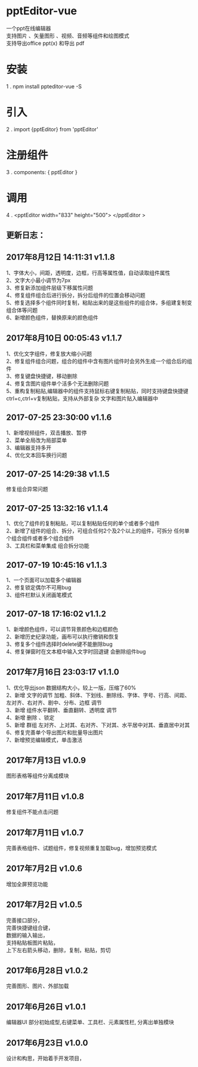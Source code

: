 # pptEditor-vue
  一个ppt在线编辑器  
  支持图片 、矢量图形 、视频、音频等组件和绘图模式  
  支持导出office ppt(x) 和导出 pdf  

# 安装
  1 . npm install ppteditor-vue -S 
  
# 引入
  2 . import {pptEditor} from 'pptEditor'
  
# 注册组件
  3 . components: { pptEditor }

# 调用
  4 . &lt;pptEditor width="833" height="500"&gt; &lt;/pptEditor &gt;


## 更新日志：
## 2017年8月12日 14:11:31  v1.1.8
  1、字体大小，间距，透明度，边框，行高等属性值，自动读取组件属性  
  2、文字大小最小调节为7px  
  3、修复新添加组件层级下移属性问题  
  4、修复组件组合后进行拆分，拆分后组件的位置会移动问题  
  5、修复选择多个组件同时复制，粘贴出来的是这些组件的组合体，多组建复制变组合体等问题  
  6、新增颜色组件，替换原来的颜色组件  


## 2017年8月10日 00:05:43 v1.1.7
  1、优化文字组件，修复放大缩小问题  
  2、修复组件组合问题，组合的组件中含有图片组件时会另外生成一个组合后的组件  
  3、修复键盘快捷键，移动删除  
  4、修复含图片组件单个活多个无法删除问题  
  5、重构复制粘贴,编辑器中的组件支持鼠标右键复制粘贴，同时支持键盘快捷键ctrl+c,ctrl+v复制粘贴，支持从外部复杂  文字和图片贴入编辑器中

## 2017-07-25 23:30:00  v1.1.6
  1、新增视频组件，双击播放、暂停  
  2、菜单全局改为局部菜单  
  3、编辑器支持多开  
  4、优化文本回车换行问题  

## 2017-07-25 14:29:38  v1.1.5  
  修复组合异常问题  
## 2017-07-25 13:32:16  v1.1.4
  1、优化了组件的复制粘贴，可以复制粘贴任何的单个或者多个组件  
  2、新增了组件的组合、拆分，可组合任何2个及2个以上的组件，可拆分  任何单个组合组件或者多个组合组件  
  3、工具栏和菜单集成 组合拆分功能  

## 2017-07-19 10:45:16   v1.1.3
  1、一个页面可以加载多个编辑器  
  2、修复锁定偶尔不可用bug  
  3、组件栏默认关闭画笔模式  

## 2017-07-18 17:16:02    v1.1.2
  1、新增颜色组件，可以调节背景颜色和边框颜色  
  2、新增历史纪录功能，画布可以执行撤销和恢复  
  3、修复多个组件选择时delete键不能删除bug  
  4、修复弹窗时在文本框中输入文字时回退键 会删除组件bug  

## 2017年7月16日 23:03:17   v1.1.0
  1、优化导出json 数据结构大小，较上一版，压缩了60%  
  2、新增 文字的调节 加粗、斜体、下划线、删除线、字体、字号、行高、间距、左对齐、右对齐、剧中、分布、边框 调节  
  3、新增 组件水平翻转、垂直翻转、透明度 调节  
  4、新增 删除 、锁定  
  5、新增 群组 左对齐、上对其、右对齐、下对其、水平居中对其、垂直居中对其  
  6、修复完善单个导出图片和批量导出图片  
  7、新增预览编辑模式，单击激活  
 
## 2017年7月13日   v1.0.9  
  图形表格等组件分离成模块

## 2017年7月11日   v1.0.8  
  修复组件不能点击问题
## 2017年7月11日   v1.0.7  
  完善表格组件、试题组件，修复视频重复加载bug，增加预览模式

## 2017年7月2日   v1.0.6  
  增加全屏预览功能
## 2017年7月2日    v1.0.5  
  完善接口部分，  
  完善快捷键组合键，  
  数据的输入输出，  
  支持粘贴板图片粘贴，  
  上下左右箭头移动，删除，复制，粘贴，剪切  

## 2017年6月28日   v1.0.2  
  完善图形、图片、外部加载

## 2017年6月26日   v1.0.1  
  编辑器UI 部分初始成型,右键菜单、工具栏、元素属性栏, 分离出单独模块

## 2017年6月23日    v1.0.0  
  设计和构思，开始着手开发项目，
